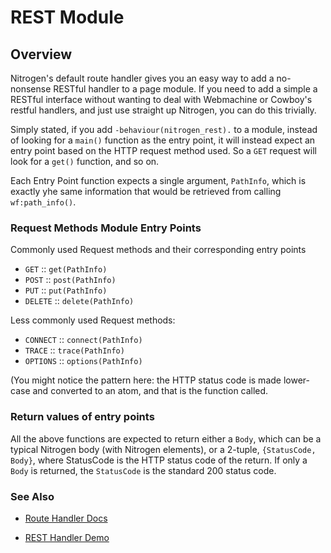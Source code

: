 
# REST Module

## Overview

  Nitrogen's default route handler gives you an easy way to add a no-nonsense
  RESTful handler to a page module. If you need to add a simple a RESTful
  interface without wanting to deal with Webmachine or Cowboy's restful
  handlers, and just use straight up Nitrogen, you can do this trivially.

  Simply stated, if you add `-behaviour(nitrogen_rest).` to a module, instead
  of looking for a `main()` function as the entry point, it will instead expect
  an entry point based on the HTTP request method used.  So a `GET` request
  will look for a `get()` function, and so on.

  Each Entry Point function expects a single argument, `PathInfo`, which is
  exactly yhe same information that would be retrieved from calling
  `wf:path_info()`.

### Request Methods Module Entry Points

   Commonly used Request methods and their corresponding entry points

 *  `GET` :: `get(PathInfo)`
 *  `POST` :: `post(PathInfo)`
 *  `PUT` :: `put(PathInfo)`
 *  `DELETE` :: `delete(PathInfo)`
   
   Less commonly used Request methods:

 *  `CONNECT` :: `connect(PathInfo)`
 *  `TRACE` :: `trace(PathInfo)`
 *  `OPTIONS` :: `options(PathInfo)`

   (You might notice the pattern here: the HTTP status code is made lower-case
   and converted to an atom, and that is the function called.

### Return values of entry points

   All the above functions are expected to return either a `Body`, which can be
   a typical Nitrogen body (with Nitrogen elements), or a 2-tuple,
   `{StatusCode, Body}`, where StatusCode is the HTTP status code of the
   return. If only a `Body` is returned, the `StatusCode` is the standard 200
   status code.


### See Also

 *  [Route Handler Docs](route.html)

 *  [REST Handler Demo](http://nitrogenproject.com/demos/rest_handler)
